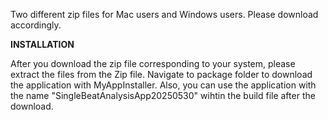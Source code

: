 Two different zip files for Mac users and Windows users. Please download accordingly.

**INSTALLATION**

After you download the zip file corresponding to your system, please extract the files from the Zip file.
Navigate to package folder to download the application with MyAppInstaller.
Also, you can use the application with the name "SingleBeatAnalysisApp20250530" wihtin the build file after the download. 
